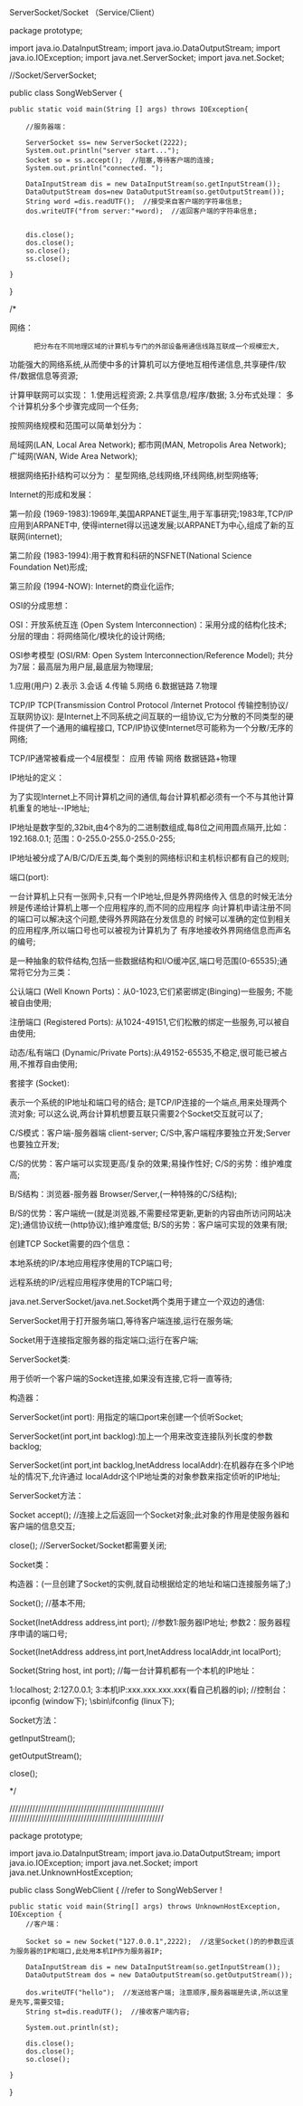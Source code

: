 ServerSocket/Socket （Service/Client）

package prototype;

import java.io.DataInputStream;
import java.io.DataOutputStream;
import java.io.IOException;
import java.net.ServerSocket;
import java.net.Socket;



//Socket/ServerSocket;


public class SongWebServer {
	
	public static void main(String [] args) throws IOException{
		
		//服务器端：
		
		ServerSocket ss= new ServerSocket(2222);
		System.out.println("server start...");
		Socket so = ss.accept();  //阻塞,等待客户端的连接;
		System.out.println("connected. ");
		
		DataInputStream dis = new DataInputStream(so.getInputStream());
		DataOutputStream dos=new DataOutputStream(so.getOutputStream());
		String word =dis.readUTF();  //接受来自客户端的字符串信息;
		dos.writeUTF("from server:"+word);  //返回客户端的字符串信息;
		
		
		dis.close();
		dos.close();
		so.close();
		ss.close();
		
	}

}


/*

网络：

          把分布在不同地理区域的计算机与专门的外部设备用通信线路互联成一个规模宏大,
功能强大的网络系统,从而使中多的计算机可以方便地互相传递信息,共享硬件/软件/数据信息等资源;


计算甲联网可以实现：
1.使用远程资源;
2.共享信息/程序/数据;
3.分布式处理： 多个计算机分多个步骤完成同一个任务;


按照网络规模和范围可以简单划分为：

局域网(LAN, Local Area Network);
都市网(MAN, Metropolis Area Network);
广域网(WAN, Wide Area Network);

根据网络拓扑结构可以分为：
星型网络,总线网络,环线网络,树型网络等;

Internet的形成和发展：

第一阶段 (1969-1983):1969年,美国ARPANET诞生,用于军事研究;1983年,TCP/IP应用到ARPANET中,
使得internet得以迅速发展;以ARPANET为中心,组成了新的互联网(internet);

第二阶段 (1983-1994):用于教育和科研的NSFNET(National Science Foundation Net)形成;

第三阶段 (1994-NOW): Internet的商业化运作;


OSI的分成思想：

OSI：开放系统互连 (Open System Interconnection)：采用分成的结构化技术;
分层的理由：将网络简化/模块化的设计网络;

OSI参考模型 (OSI/RM: Open System Interconnection/Reference Model);
共分为7层：最高层为用户层,最底层为物理层; 

1.应用(用户)
2.表示
3.会话
4.传输
5.网络
6.数据链路
7.物理


TCP/IP  TCP(Transmission Control Protocol /Internet Protocol 传输控制协议/互联网协议):
 是Internet上不同系统之间互联的一组协议,它为分散的不同类型的硬件提供了一个通用的编程接口,
 TCP/IP协议使Internet尽可能称为一个分散/无序的网络;


TCP/IP通常被看成一个4层模型：
应用
传输
网络
数据链路+物理


IP地址的定义：

为了实现Internet上不同计算机之间的通信,每台计算机都必须有一个不与其他计算机重复的地址--IP地址;

IP地址是数字型的,32bit,由4个8为的二进制数组成,每8位之间用圆点隔开,比如：192.168.0.1; 范围：0-255.0-255.0-255.0-255;

IP地址被分成了A/B/C/D/E五类,每个类别的网络标识和主机标识都有自己的规则;


端口(port):

一台计算机上只有一张网卡,只有一个IP地址,但是外界网络传入
信息的时候无法分辨是传递给计算机上哪一个应用程序的,而不同的应用程序
向计算机申请注册不同的端口可以解决这个问题,使得外界网路在分发信息的
时候可以准确的定位到相关的应用程序,所以端口号也可以被视为计算机为了
有序地接收外界网络信息而声名的编号;

是一种抽象的软件结构,包括一些数据结构和I/O缓冲区,端口号范围(0-65535);通常将它分为三类：

公认端口 (Well Known Ports)：从0-1023,它们紧密绑定(Binging)一些服务; 不能被自由使用;

注册端口 (Registered Ports): 从1024-49151,它们松散的绑定一些服务,可以被自由使用;

动态/私有端口 (Dynamic/Private Ports):从49152-65535,不稳定,很可能已被占用,不推荐自由使用;


套接字 (Socket):

 表示一个系统的IP地址和端口号的结合; 是TCP/IP连接的一个端点,用来处理两个流对象;
 可以这么说,两台计算机想要互联只需要2个Socket交互就可以了;
 
C/S模式：客户端-服务器端 client-server;
C/S中,客户端程序要独立开发;Server也要独立开发;

C/S的优势：客户端可以实现更高/复杂的效果;易操作性好;
C/S的劣势：维护难度高;


B/S结构：浏览器-服务器 Browser/Server,(一种特殊的C/S结构);

B/S的优势：客户端统一(就是浏览器,不需要经常更新,更新的内容由所访问网站决定);通信协议统一(http协议);维护难度低;
B/S的劣势：客户端可实现的效果有限;


 创建TCP Socket需要的四个信息：
 
 本地系统的IP/本地应用程序使用的TCP端口号;
 
 远程系统的IP/远程应用程序使用的TCP端口号;
 

java.net.ServerSocket/java.net.Socket两个类用于建立一个双边的通信:

ServerSocket用于打开服务端口,等待客户端连接,运行在服务端;

Socket用于连接指定服务器的指定端口;运行在客户端;


ServerSocket类:

用于侦听一个客户端的Socket连接,如果没有连接,它将一直等待;

构造器：

ServerSocket(int port): 用指定的端口port来创建一个侦听Socket;

ServerSocket(int port,int backlog):加上一个用来改变连接队列长度的参数backlog;

ServerSocket(int port,int backlog,InetAddress localAddr):在机器存在多个IP地址的情况下,允许通过
localAddr这个IP地址类的对象参数来指定侦听的IP地址;

ServerSocket方法：

Socket accept(); //连接上之后返回一个Socket对象;此对象的作用是使服务器和客户端的信息交互;

close();  //ServerSocket/Socket都需要关闭;



Socket类：

构造器：(一旦创建了Socket的实例,就自动根据给定的地址和端口连接服务端了;)

Socket(); //基本不用;

Socket(InetAddress address,int port);  //参数1:服务器IP地址; 参数2：服务器程序申请的端口号;

Socket(InetAddress address,int port,InetAddress localAddr,int localPort);

Socket(String host, int port);  //每一台计算机都有一个本机的IP地址：

1:localhost;
2:127.0.0.1;
3:本机IP:xxx.xxx.xxx.xxx(看自己机器的ip);  //控制台：ipconfig (window下); \sbin\ifconfig (linux下);


Socket方法：

getInputStream();

getOutputStream();

close();



*/


//////////////////////////////////////////////////////
//////////////////////////////////////////////////////



package prototype;

import java.io.DataInputStream;
import java.io.DataOutputStream;
import java.io.IOException;
import java.net.Socket;
import java.net.UnknownHostException;



public class SongWebClient {  //refer to SongWebServer !

	public static void main(String[] args) throws UnknownHostException, IOException {
		//客户端：
		
		Socket so = new Socket("127.0.0.1",2222);  //这里Socket()的的参数应该为服务器的IP和端口,此处用本机IP作为服务器IP;
		
		DataInputStream dis = new DataInputStream(so.getInputStream());
		DataOutputStream dos = new DataOutputStream(so.getOutputStream());
		
		dos.writeUTF("hello");  //发送给客户端; 注意顺序,服务器端是先读,所以这里是先写,需要交错;
		String st=dis.readUTF();  //接收客户端内容;
		
		System.out.println(st);
		
		dis.close();
		dos.close();
		so.close();

	}

}

